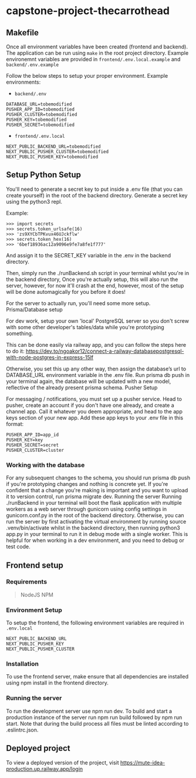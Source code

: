# capstone-project-thecarrothead

## Makefile
Once all environment variables have been created (frontend and backend). The application can be run using `make` in the root project directory. Example environemnt variables are provided in `frontend/.env.local.example` and `backend/.env.example`

Follow the below steps to setup your proper environment. 
Example environments:
- `backend/.env`
```
DATABASE_URL=tobemodified
PUSHER_APP_ID=tobemodified
PUSHER_CLUSTER=tobemodified
PUSHER_KEY=tobemodified
PUSHER_SECRET=tobemodified
```
- `frontend/.env.local`
```
NEXT_PUBLIC_BACKEND_URL=tobemodified
NEXT_PUBLIC_PUSHER_CLUSTER=tobemodified
NEXT_PUBLIC_PUSHER_KEY=tobemodified
```


## Setup Python Setup

You'll need to generate a secret key to put inside a .env file (that you can create yourself) in the root of the backend directory. Generate a secret key using the python3 repl.

Example:
```
>>> import secrets
>>> secrets.token_urlsafe(16)
>>> 'zs9XYCbTPKvux46UJckflw'
>>> secrets.token_hex(16)
>>> '6bef18936ac12a9096e9fe7a8fe1f777'
```
And assign it to the SECRET_KEY variable in the .env in the backend directory.

Then, simply run the ./runBackend.sh script in your terminal whilst you're in the backend directory, Once you're actually setup, this will also run the server, however, for now it'll crash at the end, however, most of the setup will be done automagically for you before it does!

For the server to actually run, you'll need some more setup.
Prisma/Database setup

For dev work, setup your own 'local' PostgreSQL server so you don't screw with some other developer's tables/data while you're prototyping something.

This can be done easily via railway app, and you can follow the steps here to do it:
https://dev.to/ngoakor12/connect-a-railway-databasepostgresql-with-node-postgres-in-express-15lf

Otherwise, you set this up any other way, then assign the database’s url to DATABASE_URL environment variable in the .env file. Run prisma db push in your terminal again, the database will be updated with a new model, reflective of the already present prisma schema.
Pusher Setup

For messaging / notifications, you must set up a pusher service. Head to pusher, create an account if you don't have one already, and create a channel app. Call it whatever you deem appropriate, and head to the app keys section of your new app. Add these app keys to your .env file in this format:

```
PUSHER_APP_ID=app_id
PUSHER_KEY=key
PUSHER_SECRET=secret
PUSHER_CLUSTER=cluster
```

### Working with the database
For any subsequent changes to the schema, you should run prisma db push if you're prototyping changes and nothing is concrete yet. If you're confident that a change you're making is important and you want to upload it to version control, run prisma migrate dev.
Running the server
Running ./runBackend in your terminal will boot the flask application with multiple workers as a web server through gunicorn using config settings in gunicorn.conf.py in the root of the backend directory. Otherwise, you can run the server by first activating the virtual environment by running source .venv/bin/activate whilst in the backend directory, then running python3 app.py in your terminal to run it in debug mode with a single worker. This is helpful for when working in a dev environment, and you need to debug or test code.

## Frontend setup
### Requirements
> NodeJS
> NPM

### Environment Setup
To setup the frontend, the following environment variables are required in `.env.local`
```
NEXT_PUBLIC_BACKEND_URL
NEXT_PUBLIC_PUSHER_KEY
NEXT_PUBLIC_PUSHER_CLUSTER
```

### Installation
To use the frontend server, make ensure that all dependencies are installed using npm install in the frontend directory.

### Running the server
To run the development server use npm run dev. To build and start a production instance of the server run npm run build followed by npm run start. Note that during the build process all files must be linted according to .eslintrc.json.




## Deployed project
To view a deployed version of the project, visit https://mute-idea-production.up.railway.app/login
